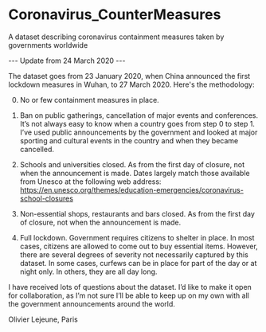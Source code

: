 # Coronavirus_CounterMeasures
A dataset describing coronavirus containment measures taken by governments worldwide

--- Update from 24 March 2020 ---

The dataset goes from 23 January 2020, when China announced the first lockdown measures in Wuhan, to 27 March 2020. Here's the methodology:

0. No or few containment measures in place.

1. Ban on public gatherings, cancellation of major events and conferences. It’s not always easy to know when a country goes from step 0 to step 1. I’ve used public announcements by the government and looked at major sporting and cultural events in the country and when they became cancelled.

2. Schools and universities closed. As from the first day of closure, not when the announcement is made. Dates largely match those available from Unesco at the following web address: https://en.unesco.org/themes/education-emergencies/coronavirus-school-closures

3. Non-essential shops, restaurants and bars closed. As from the first day of closure, not when the announcement is made.

4. Full lockdown. Government requires citizens to shelter in place. In most cases, citizens are allowed to come out to buy essential items. However, there are several degrees of severity not necessarily captured by this dataset. In some cases, curfews can be in place for part of the day or at night only. In others, they are all day long.

I have received lots of questions about the dataset. I’d like to make it open for collaboration, as I’m not sure I’ll be able to keep up on my own with all the government announcements around the world.

Olivier Lejeune, Paris
